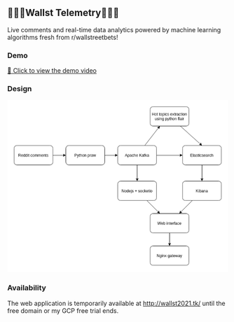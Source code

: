 ## 🚀🚀🚀Wallst Telemetry🚀🚀🚀

Live comments and real-time data analytics powered by machine learning 
algorithms fresh from r/wallstreetbets!

### Demo

[🎥 Click to view the demo video](https://user-images.githubusercontent.com/7986711/126265400-36f95dd7-d292-45cd-bceb-3353d10a7491.mp4)

### Design

![Application architecture](design.png)

### Availability

The web application is temporarily available at 
http://wallst2021.tk/ until the free domain or 
my GCP free trial ends.
